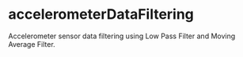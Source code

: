 # accelerometerDataFiltering
Accelerometer sensor data filtering using Low Pass Filter and Moving Average Filter.
